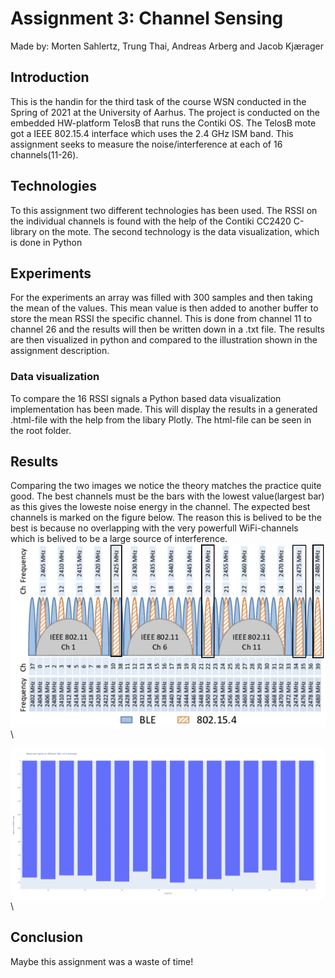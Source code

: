 # Assignment 3: Channel Sensing
Made by: Morten Sahlertz, Trung Thai, Andreas Arberg and Jacob Kjærager

## Introduction
This is the handin for the third task of the course WSN conducted in the Spring of 2021 at the University of Aarhus. The project is conducted on the embedded HW-platform TelosB that runs the Contiki OS. The TelosB mote got a IEEE 802.15.4 interface which uses the 2.4 GHz ISM band. This assignment seeks to measure the noise/interference at each of 16 channels(11-26).

## Technologies
To this assignment two different technologies has been used. The RSSI on the individual channels is found with the help of the Contiki CC2420 C-library on the mote. 
The second technology is the data visualization, which is done in Python

## Experiments
For the experiments an array was filled with 300 samples and then taking the mean of the values.
This mean value is then added to another buffer to store the mean RSSI the specific channel.
This is done from channel 11 to channel 26 and the results will then be written down in a .txt file.
The results are then visualized in python and compared to the illustration shown in the assignment description.

### Data visualization
To compare the 16 RSSI signals a Python based data visualization implementation has been made. This will display the results in a generated .html-file with the help from the libary Plotly. The html-file can be seen in the root folder.  

## Results 
Comparing the two images we notice the theory matches the practice quite good. The best channels must be the bars with the lowest value(largest bar) as this gives the loweste noise energy in the channel. The expected best channels is marked on the figure below. The reason this is belived to be the best is because no overlapping with the very powerfull WiFi-channels which is belived to be a large source of interference.  
![alt text](https://github.com/Dudeslam/Wu-Tan-Lan/blob/master/Assignment3/Illustrations/802_BLE_wifi2.PNG?raw=true)\



![alt text](https://github.com/Dudeslam/Wu-Tan-Lan/blob/master/Assignment3/Illustrations/RSSI_16_channels.png?raw=true)\


## Conclusion
Maybe this assignment was a waste of time!
